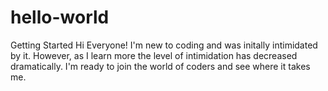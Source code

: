 # hello-world
Getting Started
Hi Everyone!
   I'm new to coding and was initally intimidated by it. However, as I learn more the level of intimidation has decreased dramatically.  I'm ready to join the world of coders and see where it takes me.
